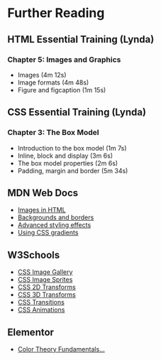 # Further Reading

## HTML Essential Training (Lynda)

### Chapter 5: Images and Graphics

* Images (4m 12s)
* Image formats (4m 48s)
* Figure and figcaption (1m 15s)

## CSS Essential Training (Lynda)

### Chapter 3: The Box Model

* Introduction to the box model (1m 7s)
* Inline, block and display (3m 6s)
* The box model properties (2m 6s)
* Padding, margin and border (5m 34s)

## MDN Web Docs

* [Images in HTML](https://developer.mozilla.org/en-US/docs/Learn/HTML/Multimedia_and_embedding/Images_in_HTML)
* [Backgrounds and borders](https://developer.mozilla.org/en-US/docs/Learn/CSS/Building_blocks/Backgrounds_and_borders)
* [Advanced styling effects](https://developer.mozilla.org/en-US/docs/Learn/CSS/Building_blocks/Advanced_styling_effects)
* [Using CSS gradients](**https://developer.mozilla.org/en-US/docs/Web/CSS/CSS_Images/Using_CSS_gradients**)

## W3Schools

* [CSS Image Gallery](https://www.w3schools.com/css/css_image_gallery.asp)
* [CSS Image Sprites](https://www.w3schools.com/css/css_image_sprites.asp)
* [CSS 2D Transforms](https://www.w3schools.com/css/css3_2dtransforms.asp)
* [CSS 3D Transforms](https://www.w3schools.com/css/css3_3dtransforms.asp)
* [CSS Transitions](https://www.w3schools.com/css/css3_transitions.asp)
* [CSS Animations](https://www.w3schools.com/css/css3_animations.asp)

## Elementor

* [Color Theory Fundamentals...](https://elementor.com/blog/color-theory-web-design/)
